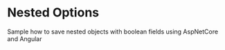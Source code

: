 # Nested Options
Sample how to save nested objects with boolean fields using AspNetCore and Angular

